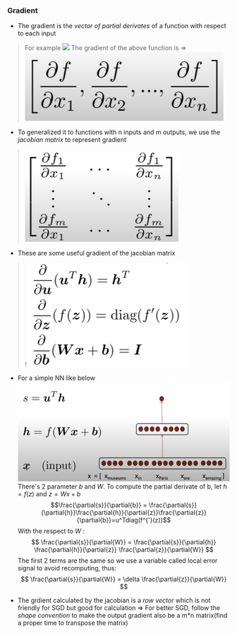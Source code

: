 ### Gradient
* The gradient is the *vector of partial derivates* of a function with respect to each input
> For example
> ![](images/![](../2024-05-26-02-34-38.png).png)
> The gradient of the above function is =>
> ![](images/![alt%20text](image-1.png).png)
* To generalized it to functions with n inputs and m outputs, we use the *jacobian matrix* to represent gradient
> ![](images/![alt%20text](image-2.png).png)
* These are some useful gradient of the jacobian matrix
>!![](images/[alt%20text](image-5.png).png)
* For a simple NN like below
![](images/![alt%20text](image-4.png).png)
 There's 2 parameter *b* and *W*. To compute the partial derivate of b, let $h=f(z)$ and $z=Wx+b$
 $$\frac{\partial{s}}{\partial{b}} = \frac{\partial{s}}{\partial{h}}\frac{\partial{h}}{\partial{z}}\frac{\partial{z}}{\partial{b}}=u^Tdiag(f^{'}(z))$$
 With the respect to $W$ :
$$ 
\frac{\partial{s}}{\partial{W}} = \frac{\partial{s}}{\partial{h}} \frac{\partial{h}}{\partial{z}} \frac{\partial{z}}{\partial{W}} 
$$
The first 2 terms are the same so we use a variable called local error signal to avoid recomputing, thus:
$$ 
\frac{\partial{s}}{\partial{W}} = \delta \frac{\partial{z}}{\partial{W}} 
$$

* The grdient calculated by the jacobian is a *row vector* which is not friendly for SGD but good for calculation
    => For better SGD, follow the *shape convention* to make the output gradient also be a m\*n matrix(find a proper time to transpose the matrix)
